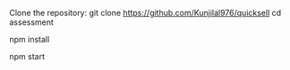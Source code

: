 Clone the repository: git clone https://github.com/Kunjilal976/quicksell
cd assessment

npm install

npm start